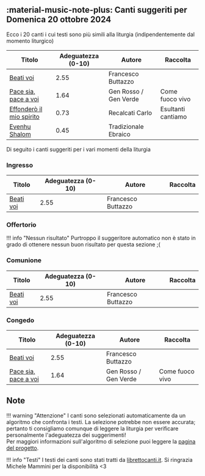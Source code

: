 ## :material-music-note-plus: Canti suggeriti per Domenica 20 ottobre 2024

Ecco i 20 canti i cui testi sono più simili alla liturgia (indipendentemente dal momento liturgico)

| Titolo | Adeguatezza (0-10) | Autore | Raccolta |
| --- | --- | --- | --- |
| [Beati voi](https://www.librettocanti.it/mod_canti_gestione#!canto/vedi/1745) | 2.55 | Francesco Buttazzo |  |
| [Pace sia, pace a voi](https://www.librettocanti.it/mod_canti_gestione#!canto/vedi/347) | 1.64 | Gen Rosso / Gen Verde | Come fuoco vivo |
| [Effonderò il mio spirito](https://www.librettocanti.it/mod_canti_gestione#!canto/vedi/2520) | 0.73 | Recalcati Carlo | Esultanti cantiamo |
| [Evenhu Shalom](https://www.librettocanti.it/mod_canti_gestione#!canto/vedi/191) | 0.45 | Tradizionale Ebraico |  |

Di seguito i canti suggeriti per i vari momenti della liturgia

### Ingresso

| Titolo | Adeguatezza (0-10) | Autore | Raccolta |
| --- | --- | --- | --- |
| [Beati voi](https://www.librettocanti.it/mod_canti_gestione#!canto/vedi/1745) | 2.55 | Francesco Buttazzo |  |

### Offertorio

!!! info "Nessun risultato"
    Purtroppo il suggeritore automatico non è stato in grado di ottenere nessun buon risultato per questa sezione ;(

### Comunione
| Titolo | Adeguatezza (0-10) | Autore | Raccolta |
| --- | --- | --- | --- |
| [Beati voi](https://www.librettocanti.it/mod_canti_gestione#!canto/vedi/1745) | 2.55 | Francesco Buttazzo |  |

### Congedo
| Titolo | Adeguatezza (0-10) | Autore | Raccolta |
| --- | --- | --- | --- |
| [Beati voi](https://www.librettocanti.it/mod_canti_gestione#!canto/vedi/1745) | 2.55 | Francesco Buttazzo |  |
| [Pace sia, pace a voi](https://www.librettocanti.it/mod_canti_gestione#!canto/vedi/347) | 1.64 | Gen Rosso / Gen Verde | Come fuoco vivo |

## Note
!!! warning "Attenzione"
    I canti sono selezionati automaticamente da un algoritmo che confronta i testi. La selezione potrebbe non essere accurata; pertanto ti consigliamo comunque di leggere la liturgia per verificare personalmente l'adeguatezza dei suggerimenti!<br>Per maggiori informazioni sull'algoritmo di selezione puoi leggere la [pagina del progetto](https://hildegard.it/progetto/).

!!! info "Testi"
    I testi dei canti sono stati tratti da [librettocanti.it](https://www.librettocanti.it/). Si ringrazia Michele Mammini per la disponibilità <3



